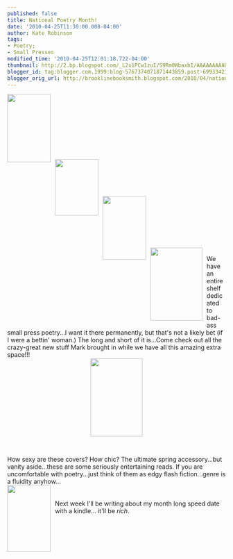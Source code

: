 ```yaml
---
published: false
title: National Poetry Month!
date: '2010-04-25T11:30:00.008-04:00'
author: Kate Robinson
tags:
- Poetry;
- Small Presses
modified_time: '2010-04-25T12:01:18.722-04:00'
thumbnail: http://2.bp.blogspot.com/_L2x1PCw1zuI/S9Rm0WbaxbI/AAAAAAAAADo/0GZKwX9t3Tk/s72-c/tn9781933517438.jpg
blogger_id: tag:blogger.com,1999:blog-5767374071871443859.post-6993342169453130171
blogger_orig_url: http://brooklinebooksmith.blogspot.com/2010/04/national-poetry-month.html
---
```


<a href="http://2.bp.blogspot.com/_L2x1PCw1zuI/S9Rm0WbaxbI/AAAAAAAAADo/0GZKwX9t3Tk/s1600/tn9781933517438.jpg"><img style="MARGIN: 0px 10px 10px 0px; WIDTH: 100px; FLOAT: left; HEIGHT: 157px; CURSOR: hand" id="BLOGGER_PHOTO_ID_5464105297467065778" border="0" alt="" src="http://2.bp.blogspot.com/_L2x1PCw1zuI/S9Rm0WbaxbI/AAAAAAAAADo/0GZKwX9t3Tk/s320/tn9781933517438.jpg" /></a><br /><div><br /><br /><div><br /><br /><br /><div><br /><br /><a href="http://1.bp.blogspot.com/_L2x1PCw1zuI/S9RjvBv2TEI/AAAAAAAAADg/Y71iYwNEQzw/s1600/tn9781931236706.jpg"><img style="MARGIN: 0px 10px 10px 0px; WIDTH: 100px; FLOAT: left; HEIGHT: 130px; CURSOR: hand" id="BLOGGER_PHOTO_ID_5464101907481381954" border="0" alt="" src="http://1.bp.blogspot.com/_L2x1PCw1zuI/S9RjvBv2TEI/AAAAAAAAADg/Y71iYwNEQzw/s320/tn9781931236706.jpg" /></a><br /><br /><div><br /><br /><br /><a href="http://3.bp.blogspot.com/_L2x1PCw1zuI/S9RjjleypfI/AAAAAAAAADY/pp81LRqnhFQ/s1600/tn9780981522739.jpg"><img style="MARGIN: 0px 10px 10px 0px; WIDTH: 100px; FLOAT: left; HEIGHT: 147px; CURSOR: hand" id="BLOGGER_PHOTO_ID_5464101710915085810" border="0" alt="" src="http://3.bp.blogspot.com/_L2x1PCw1zuI/S9RjjleypfI/AAAAAAAAADY/pp81LRqnhFQ/s320/tn9780981522739.jpg" /></a><br /><br /><div><br /><br /><br /><br /><br /></div><a href="http://2.bp.blogspot.com/_L2x1PCw1zuI/S9Rikgjh6PI/AAAAAAAAADI/q1EHlvthQ_w/s1600/nox.jpg"><img style="MARGIN: 0px 10px 10px 0px; WIDTH: 120px; FLOAT: left; HEIGHT: 168px; CURSOR: hand" id="BLOGGER_PHOTO_ID_5464100627261024498" border="0" alt="" src="http://2.bp.blogspot.com/_L2x1PCw1zuI/S9Rikgjh6PI/AAAAAAAAADI/q1EHlvthQ_w/s320/nox.jpg" /></a><br /><div>We have an entire shelf dedicated to bad-ass small press poetry...I want it there permanently, but that's not a likely bet (if I were a <span id="SPELLING_ERROR_0" class="blsp-spelling-error">bettin</span>' woman.) The long and short of it is...Come check out all the crazy-great new stuff Mark brought in while we have all this amazing extra space!!!</div><img style="TEXT-ALIGN: center; MARGIN: 0px auto 10px; WIDTH: 120px; DISPLAY: block; HEIGHT: 180px; CURSOR: hand" id="BLOGGER_PHOTO_ID_5464100526508408146" border="0" alt="" src="http://3.bp.blogspot.com/_L2x1PCw1zuI/S9RiepOO_VI/AAAAAAAAADA/SF3rnjJvQDI/s320/cover.jpg" /><br /><br />How sexy are these covers? How chic? The ultimate spring accessory...but vanity aside...these are some seriously entertaining reads. If you are uncomfortable with poetry...just think of them as edgy flash fiction...genre is a fluidity anyhow...</div><a href="http://1.bp.blogspot.com/_L2x1PCw1zuI/S9RjcXl5BfI/AAAAAAAAADQ/oFBL42OaJQ0/s1600/hjk.jpg"><img style="MARGIN: 0px 10px 10px 0px; WIDTH: 100px; FLOAT: left; HEIGHT: 154px; CURSOR: hand" id="BLOGGER_PHOTO_ID_5464101586927683058" border="0" alt="" src="http://1.bp.blogspot.com/_L2x1PCw1zuI/S9RjcXl5BfI/AAAAAAAAADQ/oFBL42OaJQ0/s320/hjk.jpg" /></a><br /><div></div><br /><div>Next week I'll be writing about my month long speed date with a kindle... it'll be <em>rich</em>.</div><br /><div></div><br /><div></div><br /><div><br /><br /></div><br /><div></div><br /><div><br /><br /><br /><br /></div><br /><div></div><br /><div><br /><br /><br /><br /></div><br /><div></div><br /><div><br /><br /><br /><br /><br /></div><br /><div></div><br /><div><br /><br /><br /><br /><br /></div><br /><div></div><br /><div><br /><br /><br /><br /><br /></div><br /><div></div></div></div></div>
